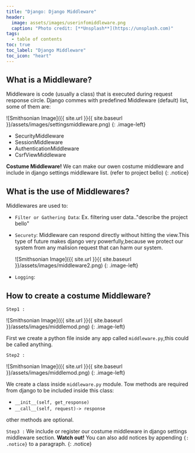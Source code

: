 ```yaml
---
title: "Django: Django Middleware"
header:
  image: assets/images/userinfomiddleware.png
  caption: "Photo credit: [**Unsplash**](https://unsplash.com)"
tags:
  - table of contents
toc: true
toc_label: "Django Middleware"
toc_icon: "heart"
---
```

## What is a Middleware?
Middleware is code (usually a class) that is executed during request response circle.
Django commes with predefined Middleware (default) list, some of them are:

  ![Smithsonian Image]({{ site.url }}{{ site.baseurl }}/assets/images/settingsmiddleware.png)
{: .image-left}

* SecurityMiddleware
* SessionMiddleware
* AuthenticationMiddleware
* CsrfViewMiddleware

**Costume Middleware!** We can make our owen costume middleware and include in django settings middleware list. (refer to project bello)
{: .notice}

## What is the use of Middlewares?
Middlewares are used to:

* `Filter or Gathering Data`:
  Ex. filtering user data.."describe the project bello"

* `Securety`:
  Middleware can respond directly without hitting the view.This type of future makes django very powerfully,because we protect our system from any malision request that can harm our system.
  
  ![Smithsonian Image]({{ site.url }}{{ site.baseurl }}/assets/images/middleware2.png)
{: .image-left}

* `Logging`:
  

## How to create a costume Middleware?

`Step1 :`

  ![Smithsonian Image]({{ site.url }}{{ site.baseurl }}/assets/images/middlemod.png)
{: .image-left}

First we create a python file inside any app called `middleware.py`,this could be called anything.

`Step2 :`

  ![Smithsonian Image]({{ site.url }}{{ site.baseurl }}/assets/images/middlemod.png)
{: .image-left}

We create a class inside `middleware.py` module.
Tow methods are required from django to be included inside this class:

* `__init__(self, get_response)`
* `__call__(self, request)-> response`

other methods are optional.


`Step3 :` 
We include or register our costume middleware in django settings middleware section.
**Watch out!** You can also add notices by appending `{: .notice}` to a paragraph.
{: .notice}